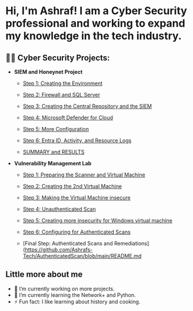 <h1>Hi, I'm Ashraf! I am a Cyber Security professional and working to expand my knowledge in the tech industry.</h1>

<h2>👨‍💻 Cyber Security Projects:</h2>

- <b>SIEM and Honeynet Project </b>
  - [Step 1: Creating the Environment](https://github.com/Ashrafs-Tech/Creating-the-Honeynet/blob/main/README.md)
    
  - [Step 2: Firewall and SQL Server](https://github.com/Ashrafs-Tech/Installing-SQL/blob/main/README.md)
    
  - [Step 3: Creating the Central Repository and the SIEM](https://github.com/Ashrafs-Tech/Create-L.A.W/blob/main/README.md)
    
  - [Step 4: Microsoft Defender for Cloud](https://github.com/Ashrafs-Tech/Microsoft-Defender/blob/main/README.md)
    
  - [Step 5: More Configuration](https://github.com/Ashrafs-Tech/Log-Analytics-Configuration/blob/main/README.md)
    
  - [Step 6: Entra ID, Activity, and Resource Logs](https://github.com/Ashrafs-Tech/EntraID-Activity-and-Resource/blob/main/README.md)
    
  - [SUMMARY and RESULTS](https://github.com/Ashrafs-Tech/Summary-and-Results/blob/main/README.md)
 

- <b> Vulnerability Management Lab</b>
  - [Step 1: Preparing the Scanner and Virtual Machine](https://github.com/Ashrafs-Tech/Scanner-and-VM/blob/main/README.md)
    
  - [Step 2: Creating the 2nd Virtual Machine](https://github.com/Ashrafs-Tech/Virtual-Machine-for-Vulnerabilites/blob/main/README.md)
    
  - [Step 3: Making the Virtual Machine insecure](https://github.com/Ashrafs-Tech/Making-VM-Vulnerable/blob/main/README.md)
    
  - [Step 4: Unauthenticated Scan](https://github.com/Ashrafs-Tech/Configure-OpenVAS/blob/main/README.md)
    
  - [Step 5: Creating more insecurity for Windows virtual machine](https://github.com/Ashrafs-Tech/Authenticated-Scan)
 
  - [Step 6: Configuring for Authenticated Scans](https://github.com/Ashrafs-Tech/Configuration-of-OpenVAS-platform)
 
  - [Final Step: Authenticated Scans and Remediations](https://github.com/Ashrafs-Tech/AuthenticatedScan/blob/main/README.md 


<h2> Little more about me</h2>

- 🔭 I’m currently working on more projects.
- 🌱 I’m currently learning the Network+ and Python.
- ⚡ Fun fact: I like learning about history and cooking.

<!--
<h2> 🤳 Connect with me on LinkedIn</h2>

[<img align="left" alt="JoshMadakor | LinkedIn" width="22px" src="https://cdn.jsdelivr.net/npm/simple-icons@v3/icons/linkedin.svg" />][linkedin] 

[linkedin]: https://linkedin.com/in/Ashraf-F-Sheikh

-->
  
